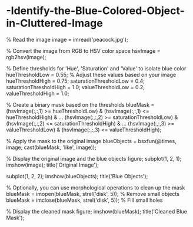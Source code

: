 # -Identify-the-Blue-Colored-Object-in-Cluttered-Image
% Read the image
image = imread('peacock.jpg');

% Convert the image from RGB to HSV color space
hsvImage = rgb2hsv(image);

% Define thresholds for 'Hue', 'Saturation' and 'Value' to isolate blue color
hueThresholdLow = 0.55; % Adjust these values based on your image
hueThresholdHigh = 0.75;
saturationThresholdLow = 0.4;
saturationThresholdHigh = 1.0;
valueThresholdLow = 0.2;
valueThresholdHigh = 1.0;

% Create a binary mask based on the thresholds
blueMask = (hsvImage(:,:,1) >= hueThresholdLow) & (hsvImage(:,:,1) <= hueThresholdHigh) & ...
           (hsvImage(:,:,2) >= saturationThresholdLow) & (hsvImage(:,:,2) <= saturationThresholdHigh) & ...
           (hsvImage(:,:,3) >= valueThresholdLow) & (hsvImage(:,:,3) <= valueThresholdHigh);

% Apply the mask to the original image
blueObjects = bsxfun(@times, image, cast(blueMask, 'like', image));

% Display the original image and the blue objects
figure;
subplot(1, 2, 1);
imshow(image);
title('Original Image');

subplot(1, 2, 2);
imshow(blueObjects);
title('Blue Objects');

% Optionally, you can use morphological operations to clean up the mask
blueMask = imopen(blueMask, strel('disk', 5)); % Remove small objects
blueMask = imclose(blueMask, strel('disk', 5)); % Fill small holes

% Display the cleaned mask
figure;
imshow(blueMask);
title('Cleaned Blue Mask');

